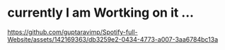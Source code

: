 # currently I am Wortking on it ...

https://github.com/guptaravimp/Spotify-full-Website/assets/142169363/db3259e2-0434-4773-a007-3aa6784bc13a
